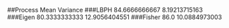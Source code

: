 ##Process Mean Variance
###LBPH 84.6666666667 8.19213715163
###Eigen 80.3333333333 12.9056404551
###Fisher 86.0 10.0884973003
